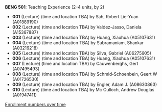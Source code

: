 **BENG 501**: Teaching Experience (2–4 units, by 2)

- **001** (Lecture) (time and location TBA) by Sah, Robert Lie-Yuan (A01889190)
- **002** (Lecture) (time and location TBA) by Valdez-Jasso, Daniela (A15367887)
- **003** (Lecture) (time and location TBA) by Huang, Xiaohua (A05107631)
- **004** (Lecture) (time and location TBA) by Subramaniam, Shankar (A03216218)
- **005** (Lecture) (time and location TBA) by Silva, Gabriel (A06275605)
- **006** (Lecture) (time and location TBA) by Huang, Xiaohua (A05107631)
- **007** (Lecture) (time and location TBA) by Cauwenberghs, Gert (A07495493)
- **008** (Lecture) (time and location TBA) by Schmid-Schoenbein, Geert W (A01726530)
- **009** (Lecture) (time and location TBA) by Engler, Adam J. (A08630863)
- **010** (Lecture) (time and location TBA) by Mc Culloch, Andrew Douglas (A01947411)

[Enrollment numbers over time](./BENG501.tsv)
